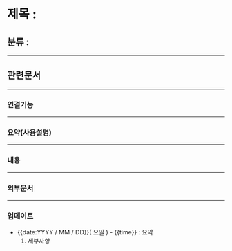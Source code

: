 # 제목 :

## 분류 : 

---
## 관련문서

----
### 연결기능

----
### 요약(사용설명)

---
### 내용

----
### 외부문서

----
### 업데이트
-  {{date:YYYY / MM / DD}}( 요일 ) - {{time}} : 요약
	1. 세부사항








